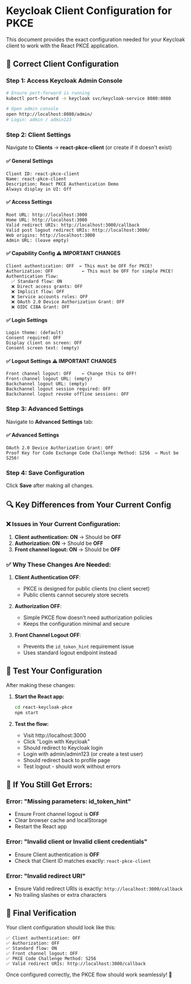 # Keycloak Client Configuration for PKCE

This document provides the exact configuration needed for your Keycloak client to work with the React PKCE application.

## 🔧 Correct Client Configuration

### Step 1: Access Keycloak Admin Console
```bash
# Ensure port-forward is running
kubectl port-forward -n keycloak svc/keycloak-service 8080:8080

# Open admin console
open http://localhost:8080/admin/
# Login: admin / admin123
```

### Step 2: Client Settings

Navigate to **Clients** → **react-pkce-client** (or create if it doesn't exist)

#### ✅ **General Settings**
```
Client ID: react-pkce-client
Name: react-pkce-client
Description: React PKCE Authentication Demo
Always display in UI: Off
```

#### ✅ **Access Settings**
```
Root URL: http://localhost:3000
Home URL: http://localhost:3000
Valid redirect URIs: http://localhost:3000/callback
Valid post logout redirect URIs: http://localhost:3000/
Web origins: http://localhost:3000
Admin URL: (leave empty)
```

#### ✅ **Capability Config** ⚠️ **IMPORTANT CHANGES**
```
Client authentication: OFF  ← This must be OFF for PKCE!
Authorization: OFF           ← This must be OFF for simple PKCE!
Authentication flow:
  ✅ Standard flow: ON
  ❌ Direct access grants: OFF
  ❌ Implicit flow: OFF
  ❌ Service accounts roles: OFF
  ❌ OAuth 2.0 Device Authorization Grant: OFF
  ❌ OIDC CIBA Grant: OFF
```

#### ✅ **Login Settings**
```
Login theme: (default)
Consent required: OFF
Display client on screen: OFF
Consent screen text: (empty)
```

#### ✅ **Logout Settings** ⚠️ **IMPORTANT CHANGES**
```
Front channel logout: OFF    ← Change this to OFF!
Front-channel logout URL: (empty)
Backchannel logout URL: (empty)
Backchannel logout session required: OFF
Backchannel logout revoke offline sessions: OFF
```

### Step 3: Advanced Settings

Navigate to **Advanced Settings** tab:

#### ✅ **Advanced Settings**
```
OAuth 2.0 Device Authorization Grant: OFF
Proof Key for Code Exchange Code Challenge Method: S256  ← Must be S256!
```

### Step 4: Save Configuration

Click **Save** after making all changes.

## 🔍 **Key Differences from Your Current Config**

### ❌ **Issues in Your Current Configuration:**
1. **Client authentication: ON** → Should be **OFF**
2. **Authorization: ON** → Should be **OFF**
3. **Front channel logout: ON** → Should be **OFF**

### ✅ **Why These Changes Are Needed:**

1. **Client Authentication OFF**:
   - PKCE is designed for public clients (no client secret)
   - Public clients cannot securely store secrets

2. **Authorization OFF**:
   - Simple PKCE flow doesn't need authorization policies
   - Keeps the configuration minimal and secure

3. **Front Channel Logout OFF**:
   - Prevents the `id_token_hint` requirement issue
   - Uses standard logout endpoint instead

## 🧪 **Test Your Configuration**

After making these changes:

1. **Start the React app:**
   ```bash
   cd react-keycloak-pkce
   npm start
   ```

2. **Test the flow:**
   - Visit http://localhost:3000
   - Click "Login with Keycloak"
   - Should redirect to Keycloak login
   - Login with admin/admin123 (or create a test user)
   - Should redirect back to profile page
   - Test logout - should work without errors

## 🔧 **If You Still Get Errors:**

### Error: "Missing parameters: id_token_hint"
- Ensure Front channel logout is **OFF**
- Clear browser cache and localStorage
- Restart the React app

### Error: "Invalid client or Invalid client credentials"
- Ensure Client authentication is **OFF**
- Check that Client ID matches exactly: `react-pkce-client`

### Error: "Invalid redirect URI"
- Ensure Valid redirect URIs is exactly: `http://localhost:3000/callback`
- No trailing slashes or extra characters

## 🎯 **Final Verification**

Your client configuration should look like this:

```
✅ Client authentication: OFF
✅ Authorization: OFF
✅ Standard flow: ON
✅ Front channel logout: OFF
✅ PKCE Code Challenge Method: S256
✅ Valid redirect URIs: http://localhost:3000/callback
```

Once configured correctly, the PKCE flow should work seamlessly! 🚀